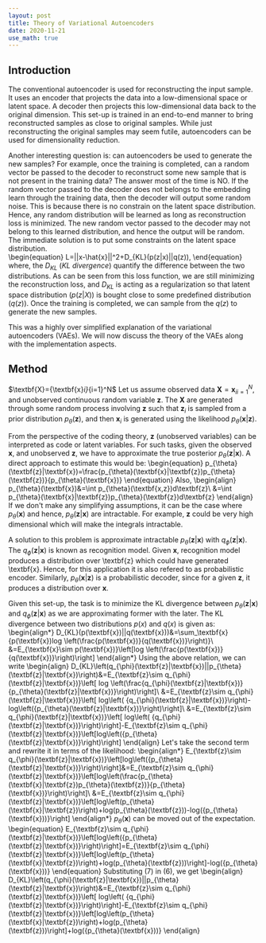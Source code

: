 ```yaml
---
layout: post
title: Theory of Variational Autoencoders
date: 2020-11-21
use_math: true
---
```


## Introduction
The conventional autoencoder is used for reconstructing the input sample. It uses an encoder that projects the data into a low-dimensional space or latent space. A decoder then projects this low-dimensional data back to the original dimension. This set-up is trained in an end-to-end manner to bring reconstructed samples as close to original samples. While just reconstructing the original samples may seem futile, autoencoders can be used for dimensionality reduction. 

Another interesting question is: can autoencoders be used to generate the new samples? For example, once the training is completed, can a random vector be passed to the decoder to reconstruct some new sample that is not present in the training data? The answer most of the time is NO. If the random vector passed to the decoder does not belongs to the embedding learn through the training data, then the decoder will output some random noise. This is because there is no constrain on the latent space distribution. Hence, any random distribution will be learned as long as reconstruction loss is minimized. The new random vector passed to the decoder may not belong to this learned distribution, and hence the output will be random. The immediate solution is to put some constraints on the latent space distribution.  
\begin{equation}
L=||x-\hat{x}||^2+D_{KL}(p(z|x)||q(z)),
\end{equation}
where, the $D_{KL}$ $(KL\ divergence)$ quantify the difference between the two distributions. As can be seen from this loss function, we are still minimizing the reconstruction loss, and $D_{KL}$  is acting as a regularization so that latent space distribution $(p(z|X))$ is bought close to some predefined distribution $(q(z))$. Once the training is completed, we can sample from the $q(z)$ to generate the new samples. 

This was a  highly over simplified explanation of the variational autoencoders (VAEs). We will now discuss the theory of the VAEs along with the implementation aspects.

## Method
$\textbf{X}=\{\textbf{x}_i}_{i=1}^N$
Let us assume observed data $\textbf{X}={\textbf{x}_i}_{i=1}^N$, and unobserved continuous random variable $\textbf{z}$. The $\textbf{X}$ are generated through some random process involving $\textbf{z}$ such that $\textbf{z}_i$ is sampled from a prior distribution $p_{\theta}(\textbf{z})$, and then $\textbf{x}_i$ is generated using the likelihood $p_{\theta}(\textbf{x}|\textbf{z})$.

From the perspective of the coding theory, $\textbf{z}$ (unobserved variables) can be interpreted as code or latent variables. For such tasks, given the observed $\textbf{x}$, and unobserved $\textbf{z}$, we have to approximate the true posterior $p_{\theta}(\textbf{z}|\textbf{x})$. A direct approach to estimate this would be:
\begin{equation}
p_{\theta}(\textbf{z}|\textbf{x})=\frac{p_{\theta}(\textbf{x}|\textbf{z})p_{\theta}(\textbf{z})}{p_{\theta}(\textbf{x})}
\end{equation}
Also,
\begin{align}
p_{\theta}(\textbf{x})&=\int p_{\theta}(\textbf{x,z})d\textbf{z}\\
&=\int p_{\theta}(\textbf{x}|\textbf{z})p_{\theta}(\textbf{z})d\textbf{z}
\end{align}
If we don't make any simplifying assumptions, it can be the case where $p_{\theta}(\textbf{x})$ and hence, $p_{\theta}(\textbf{z}|\textbf{x})$ are intractable. For example, $\textbf{z}$ could be very high dimensional which will make the integrals intractable. 

A solution to this problem is approximate intractable $p_{\theta}(\textbf{z}|\textbf{x})$ with $q_{\phi}(\textbf{z}|\textbf{x})$. The $q_{\phi}(\textbf{z}|\textbf{x})$ is known as recognition model. Given $\textbf{x}$, recognition model produces a distribution over \textbf{z} which could have generated \textbf{x}. Hence, for this application it is also refered to as  probabilistic encoder. Similarly, $p_{\theta}(\textbf{x}|\textbf{z})$ is a probabilistic decoder, since for a given $\textbf{z}$, it produces a distribution over $\textbf{x}$. 

Given this set-up, the task is to minimize the KL divergence between  $p_{\theta}(\textbf{z}|\textbf{x})$ and $q_{\phi}(\textbf{z}|\textbf{x})$ as we are approximating former with the later. The KL divergence between two distributions $p(x)$ and $q(x)$ is given as:
\begin{align*}
D_{KL}(p(\textbf{x})||q(\textbf{x}))&=\sum_\textbf{x}{p(\textbf{x})log \left(\frac{p(\textbf{x})}{q(\textbf{x})}\right)}\\
&=E_{\textbf{x}\sim p(\textbf{x})}\left[log \left(\frac{p(\textbf{x})}{q(\textbf{x})}\right)\right]
\end{align*}
Using the above relation, we can write
\begin{align}
D_{KL}\left(q_{\phi}(\textbf{z}|\textbf{x})||p_{\theta}(\textbf{z}|\textbf{x})\right)&=E_{\textbf{z}\sim q_{\phi}(\textbf{z}|\textbf{x})}\left[ log \left(\frac{q_{\phi}(\textbf{z}|\textbf{x})}{p_{\theta}(\textbf{z}|\textbf{x})}\right)\right]\\
&=E_{\textbf{z}\sim q_{\phi}(\textbf{z}|\textbf{x})}\left[ log\left( {q_{\phi}(\textbf{z}|\textbf{x})}\right)-log\left({p_{\theta}(\textbf{z}|\textbf{x})}\right)\right]\\
&=E_{\textbf{z}\sim q_{\phi}(\textbf{z}|\textbf{x})}\left[ log\left( {q_{\phi}(\textbf{z}|\textbf{x})}\right)\right]-E_{\textbf{z}\sim q_{\phi}(\textbf{z}|\textbf{x})}\left[log\left({p_{\theta}(\textbf{z}|\textbf{x})}\right)\right]
\end{align}
Let's take the second term and rewrite it in terms of the likelihood:
\begin{align*}
E_{\textbf{z}\sim q_{\phi}(\textbf{z}|\textbf{x})}\left[log\left({p_{\theta}(\textbf{z}|\textbf{x})}\right)\right]&=E_{\textbf{z}\sim q_{\phi}(\textbf{z}|\textbf{x})}\left[log\left(\frac{p_{\theta}(\textbf{x}|\textbf{z})p_{\theta}(\textbf{z})}{p_{\theta}(\textbf{x})}\right)\right]\\
&=E_{\textbf{z}\sim q_{\phi}(\textbf{z}|\textbf{x})}\left[log\left(p_{\theta}(\textbf{x}|\textbf{z})\right)+log(p_{\theta}(\textbf{z}))-log({p_{\theta}(\textbf{x}))}\right]
\end{align*}
$p_{\theta}(\textbf{x})$ can be moved out of the expectation. 
\begin{equation}
E_{\textbf{z}\sim q_{\phi}(\textbf{z}|\textbf{x})}\left[log\left({p_{\theta}(\textbf{z}|\textbf{x})}\right)\right]=E_{\textbf{z}\sim q_{\phi}(\textbf{z}|\textbf{x})}\left[log\left(p_{\theta}(\textbf{x}|\textbf{z})\right)+log(p_{\theta}(\textbf{z}))\right]-log({p_{\theta}(\textbf{x}))}
\end{equation}
Substituting (7) in (6), we get
\begin{align}
D_{KL}\left(q_{\phi}(\textbf{z}|\textbf{x})||p_{\theta}(\textbf{z}|\textbf{x})\right)&=E_{\textbf{z}\sim q_{\phi}(\textbf{z}|\textbf{x})}\left[ log\left( {q_{\phi}(\textbf{z}|\textbf{x})}\right)\right]-E_{\textbf{z}\sim q_{\phi}(\textbf{z}|\textbf{x})}\left[log\left(p_{\theta}(\textbf{x}|\textbf{z})\right)+log(p_{\theta}(\textbf{z}))\right]+log({p_{\theta}(\textbf{x}))}
\end{align}
